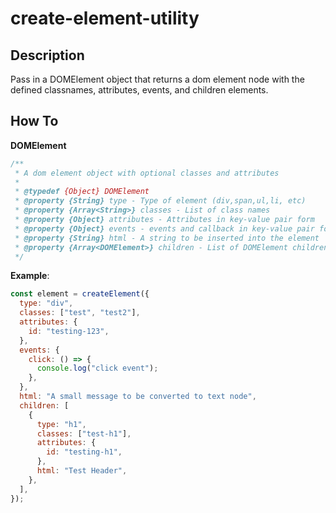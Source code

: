 # create-element-utility

## Description

Pass in a DOMElement object that returns a dom element node with the defined classnames, attributes, events, and children elements.

## How To

**DOMElement**

```js
/**
 * A dom element object with optional classes and attributes
 *
 * @typedef {Object} DOMElement
 * @property {String} type - Type of element (div,span,ul,li, etc)
 * @property {Array<String>} classes - List of class names
 * @property {Object} attributes - Attributes in key-value pair form
 * @property {Object} events - events and callback in key-value pair form
 * @property {String} html - A string to be inserted into the element
 * @property {Array<DOMElement>} children - List of DOMElement children
 */
```

**Example**:

```js
const element = createElement({
  type: "div",
  classes: ["test", "test2"],
  attributes: {
    id: "testing-123",
  },
  events: {
    click: () => {
      console.log("click event");
    },
  },
  html: "A small message to be converted to text node",
  children: [
    {
      type: "h1",
      classes: ["test-h1"],
      attributes: {
        id: "testing-h1",
      },
      html: "Test Header",
    },
  ],
});
```
